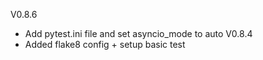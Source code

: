 V0.8.6
- Add pytest.ini file and set asyncio_mode to auto
V0.8.4
- Added flake8 config + setup basic test

